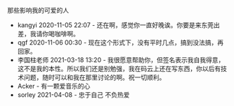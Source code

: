 那些影响我的可爱的人

* kangyi 2020-11-05 22:07 - 还在啊，感觉你一直好晚诶。你要是来东莞出差，我请你喝咖啡啊。
* qgf 2020-11-06 00:30 - 现在这个形式下，没有平时几点，搞到没法搞，再回家。
* 李国柱老师 2021-03-18 13:20 - 我很愿意帮助你，但签名表示我自我得意，这不是我的本性。所以我们还是别勉强，我在码云上还在写东西，你以后有技术问题，随时可以和我在那里讨论的啊。祝一切顺利。
* Acker - 有一颗爱音乐的心
* sorley 2021-04-08 - 忠于自己 不负热爱
